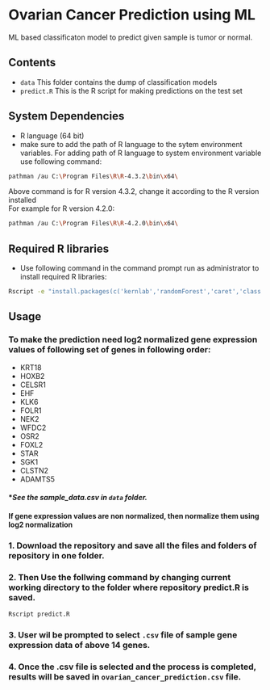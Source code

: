 
# Ovarian Cancer Prediction using ML

ML based classificaton model to predict given sample is tumor or normal.


## Contents
* ``data`` This folder contains the dump of classification models
* ``predict.R`` This is the R script for making predictions on the test set
## System Dependencies
* R language (64 bit) 
* make sure to add the path of R language to the sytem environment variables.
For adding path of R language to system environment variable use following command:                        
```bash
pathman /au C:\Program Files\R\R-4.3.2\bin\x64\
```                                                                               
Above command is for R version 4.3.2, change it according to the R version installed               
For example for R version 4.2.0:                                                       
```bash
pathman /au C:\Program Files\R\R-4.2.0\bin\x64\
```

## Required R libraries
* Use following command in the command prompt run as administrator to install required R libraries:                                                         
```bash
Rscript -e "install.packages(c('kernlab','randomForest','caret','class'),repos='https://cloud.r-project.org', dependencies=TRUE)"
```
## Usage
### To make the prediction need log2 normalized gene expression values of following set of genes in following order:

* KRT18
* HOXB2
* CELSR1
* EHF
* KLK6
* FOLR1
* NEK2
* WFDC2
* OSR2
* FOXL2
* STAR
* SGK1
* CLSTN2
* ADAMTS5

#### **See the sample_data.csv in ``data`` folder.*
#### If gene expression values are non normalized, then normalize them using log2 normalization 

### 1. Download the repository and save all the files and folders of repository in one folder.
### 2. Then Use the follwing command by changing current working directory to the folder where repository predict.R is saved.
```bash
Rscript predict.R
```
### 3. User wil be prompted to select ``.csv`` file of sample gene expression data of above 14 genes.  
### 4. Once the .csv file is selected and the process is completed, results will be saved in ``ovarian_cancer_prediction.csv`` file.




